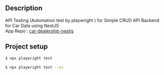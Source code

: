 
## Description

API Testing (Automation test by playwright )
for Simple CRUD API Backend for Car Data using NestJS <br>
App Repo : [car-dealership-nestjs](https://github.com/ramdan2478/car-dealership-nestjs)

## Project setup

```bash
$ npx playwright test

$ npx playwright test --ui
```
